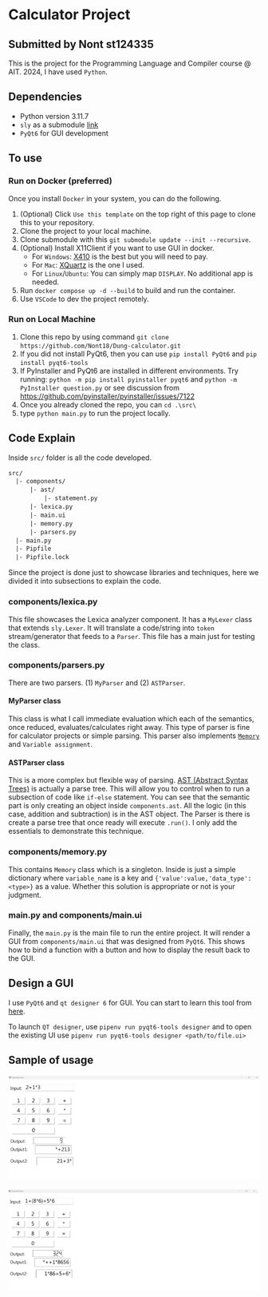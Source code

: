 # Calculator Project

## Submitted by Nont st124335

This is the project for the Programming Language and Compiler course @ AIT. 
2024, I have used `Python`.

## Dependencies
- Python version 3.11.7
- `sly` as a submodule [link](https://github.com/dabeaz/sly)
- `PyQt6` for GUI development

## To use

### Run on Docker (preferred)

Once you install `Docker` in your system, you can do the following.

1. (Optional) Click `Use this template` on the top right of this page to clone this to your repository.
2. Clone the project to your local machine.
3. Clone submodule with this `git submodule update --init --recursive`.
4. (Optional) Install X11Client if you want to use GUI in docker. 
   - For `Windows`: [X410](https://x410.dev) is the best but you will need to pay. 
   - For `Mac`: [XQuartz](https://www.xquartz.org) is the one I used. 
   - For `Linux`/`Ubuntu`: You can simply map `DISPLAY`. No additional app is needed.
5. Run `docker compose up -d --build` to build and run the container.
6. Use `VSCode` to dev the project remotely.

### Run on Local Machine

1. Clone this repo by using command `git clone https://github.com/Nont18/Dung-calculator.git`        
2. If you did not install PyQt6, then you can use `pip install PyQt6` and `pip install pyqt6-tools`          
3. If PyInstaller and PyQt6 are installed in different environments. Try running: `python -m pip install pyinstaller pyqt6` and `python -m PyInstaller question.py` or see discussion from https://github.com/pyinstaller/pyinstaller/issues/7122          
4. Once you already cloned the repo, you can `cd .\src\`       
5. type `python main.py` to run the project locally.    


## Code Explain

Inside `src/` folder is all the code developed.

```txt
src/
  |- components/
      |- ast/
          |- statement.py
      |- lexica.py
      |- main.ui
      |- memory.py
      |- parsers.py
  |- main.py
  |- Pipfile
  |- Pipfile.lock
```

Since the project is done just to showcase libraries and techniques, here we divided it into subsections to explain the code.

### components/lexica.py

This file showcases the Lexica analyzer component. It has a `MyLexer` class that extends `sly.Lexer`.
It will translate a code/string into `token` stream/generator that feeds to a `Parser`.
This file has a main just for testing the class.

### components/parsers.py

There are two parsers.
(1) `MyParser` and (2) `ASTParser`.

#### MyParser class

This class is what I call immediate evaluation which each of the semantics, once reduced, evaluates/calculates right away.
This type of parser is fine for calculator projects or simple parsing.
This parser also implements [`Memory`](#componentsmemorypy) and `Variable assignment`. 


#### ASTParser class

This is a more complex but flexible way of parsing.
[AST (Abstract Syntax Trees)](https://en.wikipedia.org/wiki/Abstract_syntax_tree) is actually a parse tree.
This will allow you to control when to run a subsection of code like `if-else` statement.
You can see that the semantic part is only creating an object inside `components.ast`.
All the logic (in this case, addition and subtraction) is in the AST object.
The Parser is there is create a parse tree that once ready will execute `.run()`. 
I only add the essentials to demonstrate this technique.

### components/memory.py

This contains `Memory` class which is a singleton.
Inside is just a simple dictionary where `variable_name` is a key and `{'value':value,'data_type':<type>}` as a value.
Whether this solution is appropriate or not is your judgment.


### main.py and components/main.ui

Finally, the `main.py` is the main file to run the entire project.
It will render a GUI from `components/main.ui` that was designed from `PyQt6`.
This shows how to bind a function with a button and how to display the result back to the GUI.

## Design a GUI

I use `PyQt6` and `qt designer 6` for GUI.
You can start to learn this tool from [here](https://www.pythonguis.com/tutorials/pyqt6-first-steps-qt-designer/#:~:text=To%20load%20.,a%20fully%2Dfunctional%20PyQt6%20object).

To launch `QT designer`, use `pipenv run pyqt6-tools designer` and to open the existing UI use `pipenv run pyqt6-tools designer <path/to/file.ui>`

## Sample of usage

![alt text](image.png)

![!\[alt text\](image-2.png)](imag/Capture1.PNG)